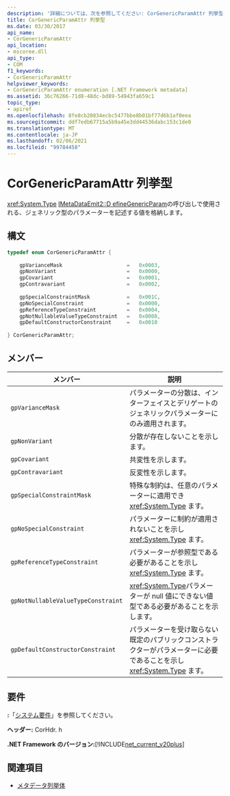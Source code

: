 ```yaml
---
description: '詳細については、次を参照してください: CorGenericParamAttr 列挙型'
title: CorGenericParamAttr 列挙型
ms.date: 03/30/2017
api_name:
- CorGenericParamAttr
api_location:
- mscoree.dll
api_type:
- COM
f1_keywords:
- CorGenericParamAttr
helpviewer_keywords:
- CorGenericParamAttr enumeration [.NET Framework metadata]
ms.assetid: 36c76266-71d8-48dc-bd89-54943fa659c1
topic_type:
- apiref
ms.openlocfilehash: 8fe8cb20834ecbc5477bbe8b01bf77d6b1af0eea
ms.sourcegitcommit: ddf7edb67715a5b9a45e3dd44536dabc153c1de0
ms.translationtype: MT
ms.contentlocale: ja-JP
ms.lasthandoff: 02/06/2021
ms.locfileid: "99784458"
---
```

# <a name="corgenericparamattr-enumeration"></a>CorGenericParamAttr 列挙型

<xref:System.Type> [IMetaDataEmit2::D efineGenericParam](imetadataemit2-definegenericparam-method.md)の呼び出しで使用される、ジェネリック型のパラメーターを記述する値を格納します。  
  
## <a name="syntax"></a>構文  
  
```cpp  
typedef enum CorGenericParamAttr {  
  
    gpVarianceMask                     =   0x0003,  
    gpNonVariant                       =   0x0000,
    gpCovariant                        =   0x0001,  
    gpContravariant                    =   0x0002,  
  
    gpSpecialConstraintMask            =   0x001C,  
    gpNoSpecialConstraint              =   0x0000,  
    gpReferenceTypeConstraint          =   0x0004,
    gpNotNullableValueTypeConstraint   =   0x0008,  
    gpDefaultConstructorConstraint     =   0x0010  
  
} CorGenericParamAttr;  
```  
  
## <a name="members"></a>メンバー  
  
|メンバー|説明|  
|------------|-----------------|  
|`gpVarianceMask`|パラメーターの分散は、インターフェイスとデリゲートのジェネリックパラメーターにのみ適用されます。|  
|`gpNonVariant`|分散が存在しないことを示します。|  
|`gpCovariant`|共変性を示します。|  
|`gpContravariant`|反変性を示します。|  
|`gpSpecialConstraintMask`|特殊な制約は、任意のパラメーターに適用でき <xref:System.Type> ます。|  
|`gpNoSpecialConstraint`|パラメーターに制約が適用されないことを示し <xref:System.Type> ます。|  
|`gpReferenceTypeConstraint`|パラメーターが参照型である必要があることを示し <xref:System.Type> ます。|  
|`gpNotNullableValueTypeConstraint`|<xref:System.Type>パラメーターが null 値にできない値型である必要があることを示します。|  
|`gpDefaultConstructorConstraint`|パラメーターを受け取らない既定のパブリックコンストラクターがパラメーターに必要であることを示し <xref:System.Type> ます。|  
  
## <a name="requirements"></a>要件  

 **:**「[システム要件](../../get-started/system-requirements.md)」を参照してください。  
  
 **ヘッダー:** CorHdr. h  
  
 **.NET Framework のバージョン:**[!INCLUDE[net_current_v20plus](../../../../includes/net-current-v20plus-md.md)]  
  
## <a name="see-also"></a>関連項目

- [メタデータ列挙体](metadata-enumerations.md)
